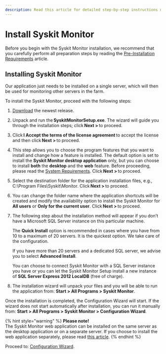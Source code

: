 ```yaml
---
description: Read this article for detailed step-by-step instructions on how to install the Syskit Monitor and all its prerequisites.
---
```


# Install Syskit Monitor

Before you begin with the Syskit Monitor installation, we recommend that you carefully perform all preparation steps by reading the [Pre-Installation Requirements](../../requirements/pre-installation-requirements.md) article.

## Installing Syskit Monitor

Our application just needs to be installed on a single server, which will then be used for monitoring other servers in the farm.

To install the Syskit Monitor, proceed with the following steps:

1. [Download](https://www.syskit.com/products/monitor/download) the newest release.
2. Unpack and run the **SyskitMonitorSetup.exe**. The wizard will guide you through the installation steps; click **Next &gt;** to proceed.
3. Click **I Accept the terms of the license agreement** to accept the license and then click **Next &gt;** to proceed.
4. This step allows you to choose the program features that you want to install and change how a feature is installed. The default option is set to install the **Syskit Monitor desktop application** only, but you can choose to install **both** the **desktop** and the **web** feature. Before proceeding, please read the [System Requirements](../../requirements/system-requirements.md). Click **Next &gt;** to proceed.
5. Select the destination folder for the application installation files, e.g., C:\Program Files\Syskit\Monitor. Click **Next &gt;** to proceed.
6. You can change the folder name where the application shortcuts will be created and modify the availability option to install the Syskit Monitor for **All users** or **Only for the current user**. Click **Next &gt;** to proceed.
7. The following step about the installation method will appear if you don’t have a Microsoft SQL Server instance on this particular machine.

   The **Quick Install** option is recommended in cases where you have from 10 to a maximum of 20 servers. It is the quickest option. We take care of the configuration.

   If you have more than 20 servers and a dedicated SQL server, we advise you to select **Advanced Install**.

   You can choose to connect Syskit Monitor with a SQL Server instance you have or you can let the Syskit Monitor Setup install a new instance of **SQL Server Express 2012 LocalDB** \(free of charge\).

8. The installation wizard will unpack your files and you will be able to run the application from: **Start &gt; All Programs &gt; Syskit Monitor**.

Once the installation is completed, the Configuration Wizard will start. If the wizard does not start automatically after installation, you can run it manually from: **Start &gt; All Programs &gt; Syskit Monitor &gt; Configuration Wizard**.

{% hint style="warning" %}
 **Please note!**  
The Syskit Monitor web application can be installed on the same server as the desktop application or on a separate server. If you choose to install the web application separately, please read [this article](../configuration-wizard/configure-monitor.md).
{% endhint %}

Proceed to: [Configuration Wizard](../configuration-wizard/configure-monitor.md).

